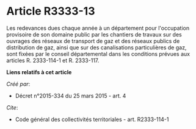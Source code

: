 # Article R3333-13

Les redevances dues chaque année à un département pour l'occupation provisoire de son domaine public par les chantiers de
travaux sur des ouvrages des réseaux de transport de gaz et des réseaux publics de distribution de gaz, ainsi que sur des
canalisations particulières de gaz, sont fixées par le conseil départemental dans les conditions prévues aux articles R.
2333-114-1 et R. 2333-117.

**Liens relatifs à cet article**

_Créé par_:

  - Décret n°2015-334 du 25 mars 2015 - art. 4

_Cite_:

  - Code général des collectivités territoriales - art. R2333-114-1
